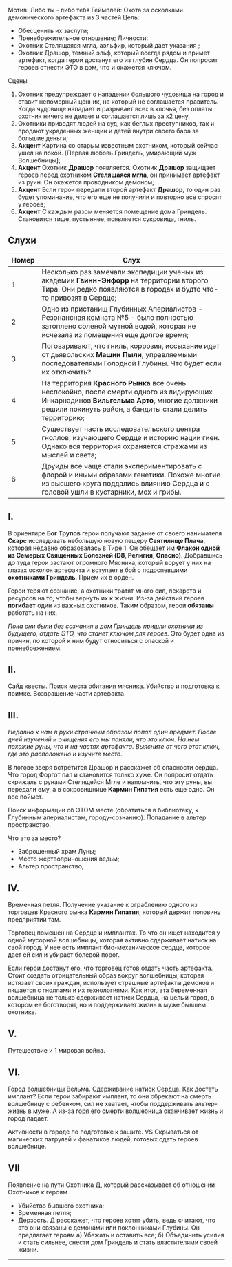 Мотив: Либо ты - либо тебя 
Геймплей: Охота за осколками демонического артефакта из 3 частей 
Цель:
* Обесценить их заслуги;
* Пренебрежительное отношение;
Личности:
* Охотник Стелящаяся мгла, аэльфир, который дает указания ;
* Охотник Драшор, темный эльф, который всегда рядом и примет артефакт, когда герои достанут его из глубин Сердца. Он попросит героев отнести ЭТО в дом, что и окажется ключом. 

Сцены
1. Охотник предупреждает о нападении большого чудовища на город и ставит непомерный ценник, на который не соглашается правитель. Когда чудовище нападает и разрывает всех в клочья, без оплаты охотник ничего не делает и соглашается лишь за х2 цену. 
2. Охотники приводят людей на суд, как беглых преступников, так и продают украденных женщин и детей внутри своего бара за большие деньги;
3. **Акцент** Картина со старым известным охотником, который сейчас ушел на покой. [Первая любовь Гриндель, умирающий муж Волшебницы];
4. **Акцент** Охотник **Драшор** появляется. Охотник **Драшор** защищает героев перед охотником **Стелящаяся мгла**, он принимает артефакт из руин. Он окажется проводником демоном;
5. **Акцент** Если герои передали второй артефакт **Драшор**, то один раз будет упоминание, что его еще не получили и повторно все спросят у героев;
6. **Акцент** С каждым разом меняется помещение дома Гриндель. Становится тише, пустыннее, появляется сукровица, гниль. 

## Слухи

| Номер | Слух                                                                                                                                                                                                 |
| ----- | ---------------------------------------------------------------------------------------------------------------------------------------------------------------------------------------------------- |
| 1     | Несколько раз замечали экспедиции ученых из академии **Гвинн-Энфорр** на территории второго Тира. Они редко появляются в городах и будто что-то привозят в Сердце;                                   |
| 2     | Одно из пристанищ Глубинных Апериалистов - Резонансная комната №5 - было полностью затоплено соленой мутной водой, которая не исчезала из помещения еще долгое время;                                |
| 3     | Поговаривают, что гниль, коррозия, иссыхание идет от дьявольских **Машин Пыли**, управляемыми последователями Голодной Глубины. Что будет если их отключить?                                         |
| 4     | На территория **Красного Рынка** все очень неспокойно, после смерти одного из лидирующих Инкарнадинов **Вильгельма Арто**, многие должники решили покинуть район, а бандиты стали делить территорию; |
| 5     | Существует часть исследовательского центра гноллов, изучающего Сердце и историю нации гиен. Однако вся территория охраняется стражами из мыслей и света;                                             |
| 6     | Друиды все чаще стали экспериментировать с флорой и иными образами генетики. Похоже многие из высшего круга поддались влиянию Сердца и с головой ушли в кустарники, мох и грибы.                     |

## I.
В ориентире **Бог Трупов** герои получают задание от своего нанимателя **Скарс** исследовать небольшую новую пещеру **Святилище Плача**, которая недавно образовалась в Тире 1. Он обещает им **Флакон одной из Семерых Священных Болезней (D8, Религия, Опасно)**. Добравшись до туда герои застают огромного Мясника, который ворует у них на глазах осколок артефакта и вступает в бой с подоспевшими **охотниками Гриндель**. Прием их в орден. 

Герои теряют сознание, а охотники тратят много сил, лекарств и ресурсов на то, чтобы вернуть их к жизни. Из-за действий героев **погибает** один из важных охотников. Таким образом, герои **обязаны** работать на них.

*Пока они были без сознания в дом Гриндель пришли охотники из будущего, отдать ЭТО, что станет ключом для героев.* Это будет одна из причин, по которой к ним будут относиться с опаской и пренебрежением.
## II. 
Сайд квесты. Поиск места обитания мясника. Убийство и подготовка к поимке. Возвращение  части артефакта.
## III.
*Недавно к нам в руки странным образом попал один предмет. После дней изучений и очищения его мы поняли, что это ключ. На нем похожие руны, что и на частях артефакта. Выясните от чего этот ключ, где это расположено и изучите место.* 

В логове зверя встретится Драшор и расскажет об опасности сердца. Что город Форгот пал и становится только хуже. Он попросит отдать скрижаль с рунами Стелящейся Мгле и напомнить, что эту руны, вы передали ему, а в сокровищнице **Кармин Гипатия** есть еще одно. Он все поймет.

Поиск информации об ЭТОМ месте (обратиться в библиотеку, к Глубинным апериалистам, городу-сознанию). Попадание в альтер пространство.

Что это за место? 
* Заброшенный храм Луны;
* Место жертвоприношения ведьм;
* Альтер пространство;

## IV. 
Временная петля. Получение указание к ограблению одного из торговцев Красного рынка **Кармин Гипатия**, который держит половину предприятий там.

Торговец помешен на Сердце и имплантах. То что он ищет находится у одной мусорной волшебницы, которая активно сдерживает натиск на свой город. У нее есть имплант био-механическое сердце, которое дает ей сил и убирает болевой порог. 

Если герои достанут его, что торговец готов отдать часть артефакта. 
Стоит создать отрицательный образ вокруг волшебницы, которая истязает своих граждан, использует страшные артефакты демонов и якшается с гноллами и их технологиями. 
Как итог, эта беременная волшебница не только сдерживает натиск Сердца, на целый город, в котором ее боготворят, но и поддерживает жизнь в муже бывшем охотнике.

## V. 
Путешествие и 1 мировая война.

## VI. 
Город волшебницы Вельма. Сдерживание натиск Сердца. 
Как достать имплант?
Если герои забирают имплант, то они обрекают на смерть волшебницу с ребенком, сил не хватает, чтобы поддерживать альтер-жизнь в муже. А из-за горя его смерти волшебница оканчивает жизнь и город падает.

Активности в городе по подготовке к защите. VS Скрываться от магических патрулей и фанатиков людей, готовых сдать героев волшебнице. 

## VII
Появление на пути Охотника Д, который рассказывает об отношении Охотников к героям
* Убийство бывшего охотника;
* Временная петля;
* Дерзость.
Д расскажет, что героев хотят убить, ведь считают, что это они связаны с демонами или поклонниками Глубины. Он предлагает героям 
а) Убежать и оставить все;
б) Объединить усилия и стать сильнее, снести дом Гриндель и стать властителями своей жизни. 


____
